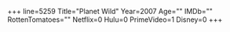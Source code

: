 +++
line=5259
Title="Planet Wild"
Year=2007
Age=""
IMDb=""
RottenTomatoes=""
Netflix=0
Hulu=0
PrimeVideo=1
Disney=0
+++

